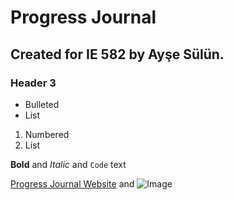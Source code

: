 # Progress Journal
## Created for IE 582 by Ayşe Sülün.
### Header 3

- Bulleted
- List

1. Numbered
2. List

**Bold** and _Italic_ and `Code` text

[Progress Journal Website](https://bu-ie-582.github.io/fall21-nulusayse/) and ![Image](src)
